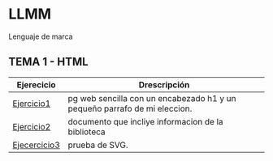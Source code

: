 # LLMM
Lenguaje de marca
## TEMA 1 - HTML
Ejerecicio | Drescripción
-----------|--------------
[Ejercicio1](/tema%201/prueba-1.html)| pg web sencilla con un encabezado h1 y un pequeño parrafo de mi eleccion. 
[Ejercicio2](/tema%201/prueba-2.xml)| documento que incliye informacion de la biblioteca
[Ejecercicio3]()|  prueba de SVG.
